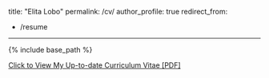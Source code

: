 
<!-- layout: archive -->
title: "Elita Lobo"
permalink: /cv/
author_profile: true
redirect_from:
  - /resume
---

{% include base_path %}

[Click to View My Up-to-date Curriculum Vitae [PDF]](http://elitalobo.github.io/files/elitalobo_cv.pdf)

